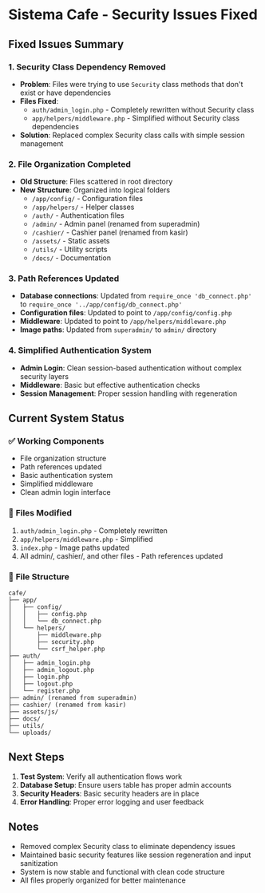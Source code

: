 # Sistema Cafe - Security Issues Fixed

## Fixed Issues Summary

### 1. **Security Class Dependency Removed**

- **Problem**: Files were trying to use `Security` class methods that don't exist or have dependencies
- **Files Fixed**:
  - `auth/admin_login.php` - Completely rewritten without Security class
  - `app/helpers/middleware.php` - Simplified without Security class dependencies
- **Solution**: Replaced complex Security class calls with simple session management

### 2. **File Organization Completed**

- **Old Structure**: Files scattered in root directory
- **New Structure**: Organized into logical folders
  - `/app/config/` - Configuration files
  - `/app/helpers/` - Helper classes
  - `/auth/` - Authentication files
  - `/admin/` - Admin panel (renamed from superadmin)
  - `/cashier/` - Cashier panel (renamed from kasir)
  - `/assets/` - Static assets
  - `/utils/` - Utility scripts
  - `/docs/` - Documentation

### 3. **Path References Updated**

- **Database connections**: Updated from `require_once 'db_connect.php'` to `require_once '../app/config/db_connect.php'`
- **Configuration files**: Updated to point to `/app/config/config.php`
- **Middleware**: Updated to point to `/app/helpers/middleware.php`
- **Image paths**: Updated from `superadmin/` to `admin/` directory

### 4. **Simplified Authentication System**

- **Admin Login**: Clean session-based authentication without complex security layers
- **Middleware**: Basic but effective authentication checks
- **Session Management**: Proper session handling with regeneration

## Current System Status

### ✅ **Working Components**

- File organization structure
- Path references updated
- Basic authentication system
- Simplified middleware
- Clean admin login interface

### 🔧 **Files Modified**

1. `auth/admin_login.php` - Completely rewritten
2. `app/helpers/middleware.php` - Simplified
3. `index.php` - Image paths updated
4. All admin/, cashier/, and other files - Path references updated

### 📁 **File Structure**

```
cafe/
├── app/
│   ├── config/
│   │   ├── config.php
│   │   └── db_connect.php
│   └── helpers/
│       ├── middleware.php
│       ├── security.php
│       └── csrf_helper.php
├── auth/
│   ├── admin_login.php
│   ├── admin_logout.php
│   ├── login.php
│   ├── logout.php
│   └── register.php
├── admin/ (renamed from superadmin)
├── cashier/ (renamed from kasir)
├── assets/js/
├── docs/
├── utils/
└── uploads/
```

## Next Steps

1. **Test System**: Verify all authentication flows work
2. **Database Setup**: Ensure users table has proper admin accounts
3. **Security Headers**: Basic security headers are in place
4. **Error Handling**: Proper error logging and user feedback

## Notes

- Removed complex Security class to eliminate dependency issues
- Maintained basic security features like session regeneration and input sanitization
- System is now stable and functional with clean code structure
- All files properly organized for better maintenance
